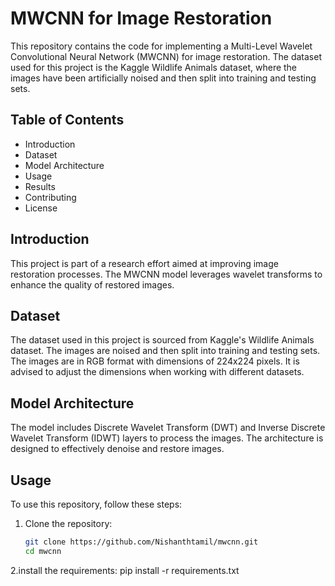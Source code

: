 # MWCNN for Image Restoration

This repository contains the code for implementing a Multi-Level Wavelet Convolutional Neural Network (MWCNN) for image restoration. The dataset used for this project is the Kaggle Wildlife Animals dataset, where the images have been artificially noised and then split into training and testing sets.

## Table of Contents
- Introduction
- Dataset
- Model Architecture
- Usage
- Results
- Contributing
- License

## Introduction
This project is part of a research effort aimed at improving image restoration processes. The MWCNN model leverages wavelet transforms to enhance the quality of restored images.

## Dataset
The dataset used in this project is sourced from Kaggle's Wildlife Animals dataset. The images are noised and then split into training and testing sets. The images are in RGB format with dimensions of 224x224 pixels. It is advised to adjust the dimensions when working with different datasets.

## Model Architecture
The model includes Discrete Wavelet Transform (DWT) and Inverse Discrete Wavelet Transform (IDWT) layers to process the images. The architecture is designed to effectively denoise and restore images.

## Usage
To use this repository, follow these steps:

1. Clone the repository:
   ```bash
   git clone https://github.com/Nishanthtamil/mwcnn.git
   cd mwcnn
2.install the requirements:
pip install -r requirements.txt
